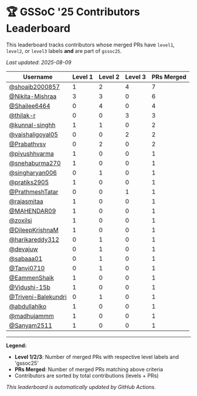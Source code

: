 # 🏆 GSSoC '25 Contributors Leaderboard

This leaderboard tracks contributors whose merged PRs have `level1`, `level2`, or `level3` labels **and** are part of `gssoc25`.

*Last updated: 2025-08-09*

| Username | Level 1 | Level 2 | Level 3 | PRs Merged |
|----------|---------|---------|---------|-------------|
| [@shoaib2000857](https://github.com/shoaib2000857) | 1 | 2 | 4 | 7 |
| [@Nikita-Mishraa](https://github.com/Nikita-Mishraa) | 3 | 3 | 0 | 6 |
| [@Shailee6464](https://github.com/Shailee6464) | 0 | 4 | 0 | 4 |
| [@thilak-r](https://github.com/thilak-r) | 0 | 0 | 3 | 3 |
| [@kunnal-singhh](https://github.com/kunnal-singhh) | 1 | 1 | 0 | 2 |
| [@vaishaligoyal05](https://github.com/vaishaligoyal05) | 0 | 0 | 2 | 2 |
| [@Prabathvsv](https://github.com/Prabathvsv) | 0 | 2 | 0 | 2 |
| [@piyushhvarma](https://github.com/piyushhvarma) | 1 | 0 | 0 | 1 |
| [@snehaburma270](https://github.com/snehaburma270) | 1 | 0 | 0 | 1 |
| [@singharyan006](https://github.com/singharyan006) | 0 | 1 | 0 | 1 |
| [@pratiks2905](https://github.com/pratiks2905) | 1 | 0 | 0 | 1 |
| [@PrathmeshTatar](https://github.com/PrathmeshTatar) | 0 | 0 | 1 | 1 |
| [@rajasmitaa](https://github.com/rajasmitaa) | 1 | 0 | 0 | 1 |
| [@MAHENDAR09](https://github.com/MAHENDAR09) | 1 | 0 | 0 | 1 |
| [@zoxilsi](https://github.com/zoxilsi) | 1 | 0 | 0 | 1 |
| [@DileepKrishnaM](https://github.com/DileepKrishnaM) | 1 | 0 | 0 | 1 |
| [@harikareddy312](https://github.com/harikareddy312) | 0 | 1 | 0 | 1 |
| [@devajuw](https://github.com/devajuw) | 0 | 1 | 0 | 1 |
| [@sabaaa01](https://github.com/sabaaa01) | 0 | 1 | 0 | 1 |
| [@Tanvi0710](https://github.com/Tanvi0710) | 0 | 1 | 0 | 1 |
| [@EammenShaik](https://github.com/EammenShaik) | 1 | 0 | 0 | 1 |
| [@Vidushi-15b](https://github.com/Vidushi-15b) | 1 | 0 | 0 | 1 |
| [@Triveni-Balekundri](https://github.com/Triveni-Balekundri) | 0 | 1 | 0 | 1 |
| [@abdullahlko](https://github.com/abdullahlko) | 1 | 0 | 0 | 1 |
| [@madhujammm](https://github.com/madhujammm) | 1 | 0 | 0 | 1 |
| [@Sanyam2511](https://github.com/Sanyam2511) | 1 | 0 | 0 | 1 |

---

**Legend:**
- **Level 1/2/3**: Number of merged PRs with respective level labels and 'gssoc25'
- **PRs Merged**: Number of merged PRs matching above criteria
- Contributors are sorted by total contributions (levels + PRs)

*This leaderboard is automatically updated by GitHub Actions.*
